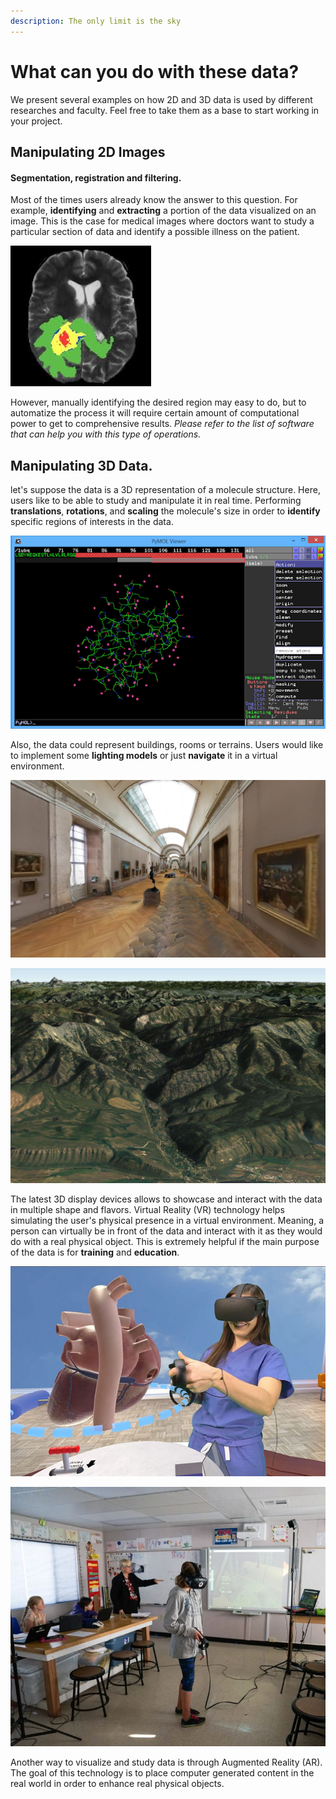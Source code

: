 ```yaml
---
description: The only limit is the sky
---
```


# What can you do with these data?

We present several examples on how 2D and 3D data is used by different researches and faculty. Feel free  to take them as a base to start working in your project.

## Manipulating 2D Images

#### Segmentation, registration and filtering.

Most of the times users already know the answer to this question. For example, **identifying** and **extracting** a portion of the data visualized on an image. This is the case for medical images where doctors want to study a particular section of data and identify a possible illness on the patient.

![ Brain Tumor Segmentation](../.gitbook/assets/download.jpg)

However,  manually identifying the desired region may easy to do, but to automatize the process it will require certain amount of computational power to get to comprehensive results. _Please refer to the list of software that can help you with this type of operations._



## Manipulating 3D Data.

let's suppose the data is a 3D representation of a molecule structure. Here, users like to be able to study and manipulate it in real time. Performing **translations**, **rotations**, and **scaling** the molecule's size in order to **identify** specific regions of interests in the data.

![PyMol Viewer Example](../.gitbook/assets/pymol.png)

Also, the data could represent buildings, rooms or terrains. Users would like to implement some **lighting models** or just **navigate** it in a virtual environment.

![3D Virtual Museum](../.gitbook/assets/3dmuseum.jpeg)

![Terrain from elevation data](../.gitbook/assets/osgearth.jpg)

The latest 3D display devices allows to showcase and interact with the data in multiple shape and flavors. Virtual Reality \(VR\) technology helps simulating the user's physical presence in a virtual environment. Meaning, a person can virtually be in front of the data and interact with it as they would do with a real physical object. This is extremely helpful if the main purpose of the data is for **training** and **education**.

![VR used for medical training](../.gitbook/assets/virtual-heart-stanford-childrens.jpg)

![VR used in the classroom](../.gitbook/assets/vr_in_class.jpg)

Another way to visualize and study data is through Augmented Reality \(AR\). The goal of this technology is to place computer generated content in the real world in order to enhance real physical objects. 

